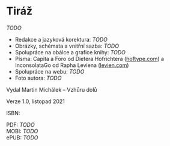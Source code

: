 # Tiráž

*TODO*

* Redakce a jazyková korektura: *TODO*
* Obrázky, schémata a vnitřní sazba: *TODO*
* Spolupráce na obálce a grafice knihy: *TODO*
* Písma: Capita a Foro od Dietera Hofrichtera ([hoftype.com](http://hoftype.com/)) a InconsolataGo od Rapha Leviena ([levien.com](https://levien.com/))
* Spolupráce na webu: *TODO*
* Foto autora: *TODO*

Vydal Martin Michálek – Vzhůru dolů

Verze 1.0, listopad 2021

ISBN:

PDF: *TODO*  
MOBI: *TODO*  
ePUB: *TODO*

